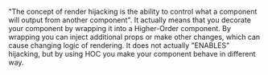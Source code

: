 "The concept of render hijacking is the ability to control what a component will output from another component". It actually means that you decorate your component by wrapping it into a Higher-Order component. By wrapping you can inject additional props or make other changes, which can cause changing logic of rendering. It does not actually "ENABLES" hijacking, but by using HOC you make your component behave in different way.
